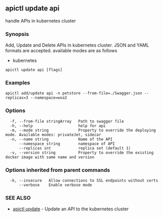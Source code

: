 ## apictl update api

handle APIs in kubernetes cluster 

### Synopsis

Add, Update and Delete APIs in kubernetes cluster. JSON and YAML formats are accepted.
available modes are as follows
* kubernetes

```
apictl update api [flags]
```

### Examples

```
apictl add/update api -n petstore --from-file=./Swagger.json --replicas=3 --namespace=wso2
```

### Options

```
  -f, --from-file stringArray   Path to swagger file
  -h, --help                    help for api
  -m, --mode string             Property to override the deploying mode. Available modes: privateJet, sidecar
  -n, --name string             Name of the API
      --namespace string        namespace of API
      --replicas int            replica set (default 1)
  -v, --version string          Property to override the existing docker image with same name and version
```

### Options inherited from parent commands

```
  -k, --insecure   Allow connections to SSL endpoints without certs
      --verbose    Enable verbose mode
```

### SEE ALSO

* [apictl update](apictl_update.md)	 - Update an API to the kubernetes cluster

